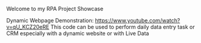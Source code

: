 Welcome to my RPA Project Showcase

Dynamic Webpage Demonstration: https://www.youtube.com/watch?v=qU_KCZ20eRE
This code can be used to perform daily data entry task or CRM especially with a dynamic website or with Live Data
